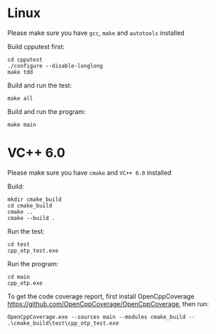 # Linux

Please make sure you have `gcc`, `make` and `autotools` installed

Build cpputest first:
```shell
cd cpputest
./configure --disable-longlong
make tdd
```

Build and run the test:
```shell
make all
```

Build and run the program:
```shell
make main
```

# VC++ 6.0

Please make sure you have `cmake` and `VC++ 6.0` installed

Build:
```shell
mkdir cmake_build
cd cmake_build
cmake ..
cmake --build .
```

Run the test:
```shell
cd test
cpp_otp_test.exe
```

Run the program:
```shell
cd main
cpp_otp.exe
```

To get the code coverage report, first install OpenCppCoverage https://github.com/OpenCppCoverage/OpenCppCoverage, then run:
```shell
OpenCppCoverage.exe --sources main --modules cmake_build -- .\cmake_build\test\cpp_otp_test.exe
```